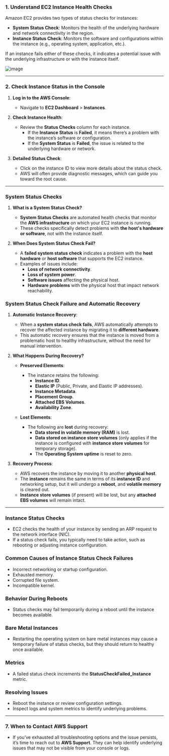 ### **1. Understand EC2 Instance Health Checks**

Amazon EC2 provides two types of status checks for instances:

- **System Status Check**: Monitors the health of the underlying hardware and network connectivity in the region.
- **Instance Status Check**: Monitors the software and configurations within the instance (e.g., operating system, application, etc.).

If an instance fails either of these checks, it indicates a potential issue with the underlying infrastructure or with the instance itself.

![image](https://github.com/user-attachments/assets/659e03d1-11db-44f4-a861-5af02b47fb9e)

---

### **2. Check Instance Status in the Console**

1. **Log in to the AWS Console**:
   - Navigate to **EC2 Dashboard** > **Instances**.

2. **Check Instance Health**:
   - Review the **Status Checks** column for each instance.
     - If the **Instance Status** is **Failed**, it means there’s a problem with the instance’s software or configuration.
     - If the **System Status** is **Failed**, the issue is related to the underlying hardware or network.

3. **Detailed Status Check**:
   - Click on the instance ID to view more details about the status check.
   - AWS will often provide diagnostic messages, which can guide you toward the root cause.

---

### **System Status Checks**

1. **What is a System Status Check?**
   - **System Status Checks** are automated health checks that monitor the **AWS infrastructure** on which your EC2 instance is running.
   - These checks specifically detect problems with **the host's hardware or software**, not with the instance itself.

2. **When Does System Status Check Fail?**
   - A **failed system status check** indicates a problem with the **host hardware** or **host software** that supports the EC2 instance.
   - Examples of issues include:
     - **Loss of network connectivity**.
     - **Loss of system power**.
     - **Software issues** affecting the physical host.
     - **Hardware problems** with the physical host that impact network reachability.

### **System Status Check Failure and Automatic Recovery**

1. **Automatic Instance Recovery**:
   - When a **system status check fails**, AWS automatically attempts to recover the affected instance by migrating it to **different hardware**.
   - This automatic recovery ensures that the instance is moved from a problematic host to healthy infrastructure, without the need for manual intervention.
   
2. **What Happens During Recovery?**
   - **Preserved Elements**:
     - The instance retains the following:
       - **Instance ID**.
       - **Elastic IP** (Public, Private, and Elastic IP addresses).
       - **Instance Metadata**.
       - **Placement Group**.
       - **Attached EBS Volumes**.
       - **Availability Zone**.
   
   - **Lost Elements**:
     - The following are **lost** during recovery:
       - **Data stored in volatile memory (RAM)** is lost.
       - **Data stored on instance store volumes** (only applies if the instance is configured with **instance store volumes** for temporary storage).
       - The **Operating System uptime** is reset to zero.
   
3. **Recovery Process**:
   - AWS recovers the instance by moving it to another **physical host**.
   - The **instance** remains the same in terms of its **instance ID** and networking setup, but it will undergo a **reboot**, and **volatile memory** is cleared out.
   - **Instance store volumes** (if present) will be lost, but any **attached EBS volumes** will remain intact.

---

### **Instance Status Checks**

- EC2 checks the health of your instance by sending an ARP request to the network interface (NIC).
- If a status check fails, you typically need to take action, such as rebooting or adjusting instance configuration.

### **Common Causes of Instance Status Check Failures**
- Incorrect networking or startup configuration.
- Exhausted memory.
- Corrupted file system.
- Incompatible kernel.

### **Behavior During Reboots**
- Status checks may fail temporarily during a reboot until the instance becomes available.

### **Bare Metal Instances**
- Restarting the operating system on bare metal instances may cause a temporary failure of status checks, but they should return to healthy once available.

### **Metrics**
- A failed status check increments the **StatusCheckFailed_Instance** metric.

### **Resolving Issues**
- Reboot the instance or review configuration settings.
- Inspect logs and system metrics to identify underlying problems.

---

### **7. When to Contact AWS Support**

- If you’ve exhausted all troubleshooting options and the issue persists, it’s time to reach out to **AWS Support**. They can help identify underlying issues that may not be visible from your console or logs.
